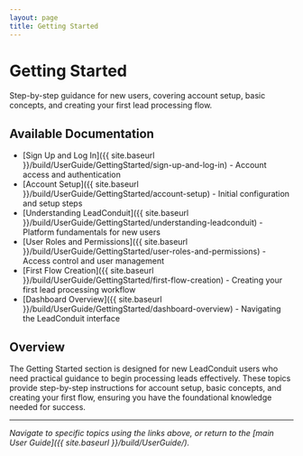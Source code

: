 ```yaml
---
layout: page
title: Getting Started
---
```


# Getting Started

Step-by-step guidance for new users, covering account setup, basic concepts, and creating your first lead processing flow.

## Available Documentation

- [Sign Up and Log In]({{ site.baseurl }}/build/UserGuide/GettingStarted/sign-up-and-log-in) - Account access and authentication
- [Account Setup]({{ site.baseurl }}/build/UserGuide/GettingStarted/account-setup) - Initial configuration and setup steps
- [Understanding LeadConduit]({{ site.baseurl }}/build/UserGuide/GettingStarted/understanding-leadconduit) - Platform fundamentals for new users
- [User Roles and Permissions]({{ site.baseurl }}/build/UserGuide/GettingStarted/user-roles-and-permissions) - Access control and user management
- [First Flow Creation]({{ site.baseurl }}/build/UserGuide/GettingStarted/first-flow-creation) - Creating your first lead processing workflow
- [Dashboard Overview]({{ site.baseurl }}/build/UserGuide/GettingStarted/dashboard-overview) - Navigating the LeadConduit interface

## Overview

The Getting Started section is designed for new LeadConduit users who need practical guidance to begin processing leads effectively. These topics provide step-by-step instructions for account setup, basic concepts, and creating your first flow, ensuring you have the foundational knowledge needed for success.

---

*Navigate to specific topics using the links above, or return to the [main User Guide]({{ site.baseurl }}/build/UserGuide/).*